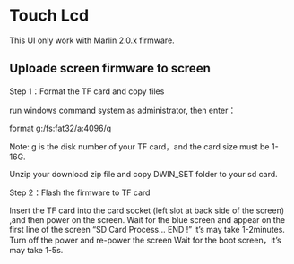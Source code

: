
# Touch Lcd

This UI only work with Marlin 2.0.x firmware.



## Uploade screen firmware to screen

Step 1：Format the TF card and copy files

run windows command system as administrator, then enter：

format g:/fs:fat32/a:4096/q

Note: 
g is the disk number of your TF card，and the card size must be 1-16G.

Unzip your download zip file and copy DWIN_SET folder to your sd card.

Step 2：Flash the firmware to TF card

Insert the TF card into the card socket (left slot at back side of the screen) ,and then power on the screen. 
Wait for the blue screen and appear on the first line of the screen “SD Card Process... END !” it’s may take 1-2minutes.
Turn off the power and re-power the screen Wait for the boot screen，it’s may take 1-5s.

